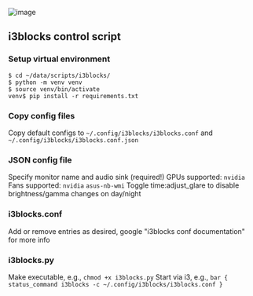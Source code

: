 ![image](https://github.com/mikeredev/i3blocks/assets/132297919/5df378f9-c611-4991-899c-9e46f331d936)

## i3blocks control script

### Setup virtual environment
```
$ cd ~/data/scripts/i3blocks/
$ python -m venv venv
$ source venv/bin/activate
venv$ pip install -r requirements.txt
```
### Copy config files
Copy default configs to `~/.config/i3blocks/i3blocks.conf` and `~/.config/i3blocks/i3blocks.conf.json`

### JSON config file
Specify monitor name and audio sink (required!)
GPUs supported: `nvidia`
Fans supported: `nvidia` `asus-nb-wmi`
Toggle time:adjust_glare to disable brightness/gamma changes on day/night

### i3blocks.conf
Add or remove entries as desired, google "i3blocks conf documentation" for more info

### i3blocks.py
Make executable, e.g., `chmod +x i3blocks.py`
Start via i3, e.g., `bar { status_command i3blocks -c ~/.config/i3blocks/i3blocks.conf }`
